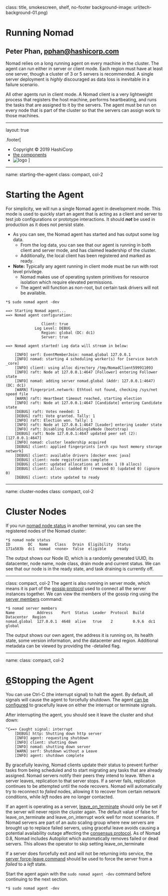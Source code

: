 class: title, smokescreen, shelf, no-footer
background-image: url(tech-background-01.png)

# Running Nomad

## Peter Phan, pphan@hashicorp.com

Nomad relies on a long running agent on every machine in the cluster. The agent can run either in server or client mode. Each region must have at least one server, though a cluster of 3 or 5 servers is recommended. A single server deployment is _highly_ discouraged as data loss is inevitable in a failure scenario.

All other agents run in client mode. A Nomad client is a very lightweight process that registers the host machine, performs heartbeating, and runs the tasks that are assigned to it by the servers. The agent must be run on every node that is part of the cluster so that the servers can assign work to those machines.

---
layout: true

.footer[
- Copyright © 2019 HashiCorp
- [the components](#components)
- ![logo](https://hashicorp.github.io/field-workshops-assets/assets/logos/HashiCorp_Icon_Black.svg)
]

---
name: starting-the-agent
class: compact, col-2

# Starting the Agent

For simplicity, we will run a single Nomad agent in development mode. This mode is used to quickly start an agent that is acting as a client and server to test job configurations or prototype interactions. It should **_not_** be used in production as it does not persist state.

- As you can see, the Nomad agent has started and has output some log data.
  - From the log data, you can see that our agent is running in both client and server mode, and has claimed leadership of the cluster.
  - Additionally, the local client has been registered and marked as ready.
- **Note:** Typically any agent running in client mode must be run with root level privilege.
  - Nomad makes use of operating system primitives for resource isolation which require elevated permissions.
  - The agent will function as non-root, but certain task drivers will not be available.

```shell
*$ sudo nomad agent -dev

==> Starting Nomad agent...
==> Nomad agent configuration:

                Client: true
             Log Level: DEBUG
                Region: global (DC: dc1)
                Server: true

==> Nomad agent started! Log data will stream in below:

    [INFO] serf: EventMemberJoin: nomad.global 127.0.0.1
    [INFO] nomad: starting 4 scheduling worker(s) for [service batch _core]
    [INFO] client: using alloc directory /tmp/NomadClient599911093
    [INFO] raft: Node at 127.0.0.1:4647 [Follower] entering Follower state
    [INFO] nomad: adding server nomad.global (Addr: 127.0.0.1:4647) (DC: dc1)
    [WARN] fingerprint.network: Ethtool not found, checking /sys/net speed file
    [WARN] raft: Heartbeat timeout reached, starting election
    [INFO] raft: Node at 127.0.0.1:4647 [Candidate] entering Candidate state
    [DEBUG] raft: Votes needed: 1
    [DEBUG] raft: Vote granted. Tally: 1
    [INFO] raft: Election won. Tally: 1
    [INFO] raft: Node at 127.0.0.1:4647 [Leader] entering Leader state
    [INFO] raft: Disabling EnableSingleNode (bootstrap)
    [DEBUG] raft: Node 127.0.0.1:4647 updated peer set (2): [127.0.0.1:4647]
    [INFO] nomad: cluster leadership acquired
    [DEBUG] client: applied fingerprints [arch cpu host memory storage network]
    [DEBUG] client: available drivers [docker exec java]
    [DEBUG] client: node registration complete
    [DEBUG] client: updated allocations at index 1 (0 allocs)
    [DEBUG] client: allocs: (added 0) (removed 0) (updated 0) (ignore 0)
    [DEBUG] client: state updated to ready
```

---
name: cluster-nodes
class: compact, col-2

# Cluster Nodes

If you run [nomad node status][3] in another terminal, you can see the registered nodes of the Nomad cluster:

```shell
*$ nomad node status
ID        DC   Name   Class   Drain  Eligibility  Status
171a583b  dc1  nomad  <none>  false  eligible     ready
```

The output shows our Node ID, which is a randomly generated UUID, its datacenter, node name, node class, drain mode and current status. We can see that our node is in the ready state, and task draining is currently off.

---
class: compact, col-2
The agent is also running in server mode, which means it is part of the [gossip protocol][4] used to connect all the server instances together. We can view the members of the gossip ring using the [server members][5] command:

```shell
*$ nomad server members
Name          Address    Port  Status  Leader  Protocol  Build  Datacenter  Region
nomad.global  127.0.0.1  4648  alive   true    2         0.9.6  dc1         global
```

The output shows our own agent, the address it is running on, its health state, some version information, and the datacenter and region. Additional metadata can be viewed by providing the -detailed flag.

---
name:
class: compact, col-2

# [6]Stopping the Agent

You can use Ctrl-C (the interrupt signal) to halt the agent. By default, all signals will cause the agent to forcefully shutdown. The agent [can be configured][7] to gracefully leave on either the interrupt or terminate signals.

After interrupting the agent, you should see it leave the cluster and shut down:

```shell
^C==> Caught signal: interrupt
    [DEBUG] http: Shutting down http server
    [INFO] agent: requesting shutdown
    [INFO] client: shutting down
    [INFO] nomad: shutting down server
    [WARN] serf: Shutdown without a Leave
    [INFO] agent: shutdown complete
```

By gracefully leaving, Nomad clients update their status to prevent further tasks from being scheduled and to start migrating any tasks that are already assigned. Nomad servers notify their peers they intend to leave. When a server leaves, replication to that server stops. If a server fails, replication continues to be attempted until the node recovers. Nomad will automatically try to reconnect to _failed_ nodes, allowing it to recover from certain network conditions, while _left_ nodes are no longer contacted.

If an agent is operating as a server, [leave_on_terminate][8] should only be set if the server will never rejoin the cluster again. The default value of false for leave_on_terminate and leave_on_interrupt work well for most scenarios. If Nomad servers are part of an auto scaling group where new servers are brought up to replace failed servers, using graceful leave avoids causing a potential availability outage affecting the [consensus protocol][9]. As of Nomad 0.8, Nomad includes Autopilot which automatically removes failed or dead servers. This allows the operator to skip setting leave_on_terminate

If a server does forcefully exit and will not be returning into service, the [server force-leave command][10] should be used to force the server from a _failed_ to a _left_ state.

Start the agent again with the `sudo nomad agent -dev` command before continuing to the next section.

```shell
*$ sudo nomad agent -dev
```

[3]: https://www.nomadproject.io/docs/commands/node/status.html
[4]: https://www.nomadproject.io/docs/internals/gossip.html
[5]: https://www.nomadproject.io/docs/commands/server/members.html
[6]: https://learn.hashicorp.com/nomad/getting-started/running#stopping-the-agent
[7]: https://www.nomadproject.io/docs/configuration/index.html#leave_on_terminate
[8]: https://www.nomadproject.io/docs/configuration/index.html#leave_on_terminate
[9]: https://www.nomadproject.io/docs/internals/consensus.html
[10]: https://www.nomadproject.io/docs/commands/server/force-leave.html
